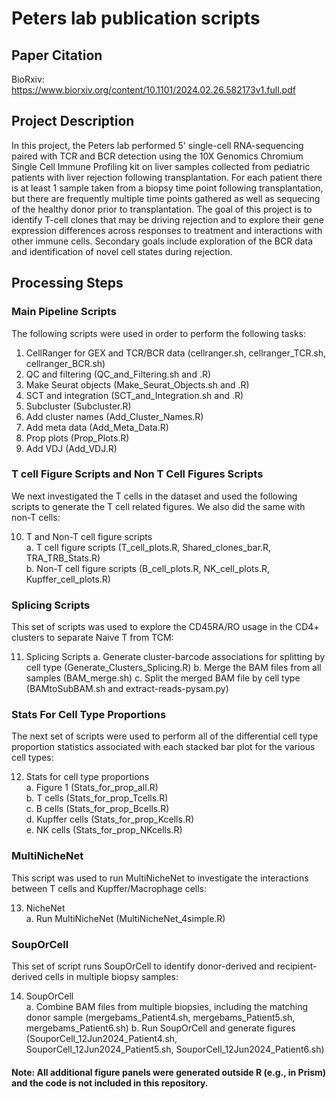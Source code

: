 # Peters lab publication scripts

## Paper Citation
BioRxiv: https://www.biorxiv.org/content/10.1101/2024.02.26.582173v1.full.pdf

## Project Description
In this project, the Peters lab performed 5' single-cell RNA-sequencing paired with TCR and BCR detection using the 10X Genomics Chromium Single Cell Immune Profiling kit on liver samples collected from pediatric patients with liver rejection following transplantation. For each patient there is at least 1 sample taken from a biopsy time point following transplantation, but there are frequently multiple time points gathered as well as sequecing of the healthy donor prior to transplantation. The goal of this project is to identify T-cell clones that may be driving rejection and to explore their gene expression differences across responses to treatment and interactions with other immune cells. Secondary goals include exploration of the BCR data and identification of novel cell states during rejection.

## Processing Steps
### Main Pipeline Scripts
The following scripts were used in order to perform the following tasks:  
1. CellRanger for GEX and TCR/BCR data (cellranger.sh, cellranger_TCR.sh, cellranger_BCR.sh)
2. QC and filtering (QC_and_Filtering.sh and .R)
3. Make Seurat objects (Make_Seurat_Objects.sh and .R)
4. SCT and integration (SCT_and_Integration.sh and .R)
5. Subcluster (Subcluster.R)
6. Add cluster names (Add_Cluster_Names.R)
7. Add meta data (Add_Meta_Data.R)
8. Prop plots (Prop_Plots.R)
9. Add VDJ (Add_VDJ.R)

### T cell Figure Scripts and Non T Cell Figures Scripts
We next investigated the T cells in the dataset and used the following scripts to generate the T cell related figures. We also did the same with non-T cells:  

10. T and Non-T cell figure scripts  
      a. T cell figure scripts (T_cell_plots.R, Shared_clones_bar.R, TRA_TRB_Stats.R)  
      b. Non-T cell figure scripts (B_cell_plots.R, NK_cell_plots.R, Kupffer_cell_plots.R)

### Splicing Scripts
This set of scripts was used to explore the CD45RA/RO usage in the CD4+ clusters to separate Naive T from TCM:

11. Splicing Scripts
      a. Generate cluster-barcode associations for splitting by cell type (Generate_Clusters_Splicing.R)
      b. Merge the BAM files from all samples (BAM_merge.sh)
      c. Split the merged BAM file by cell type (BAMtoSubBAM.sh and extract-reads-pysam.py)

### Stats For Cell Type Proportions
The next set of scripts were used to perform all of the differential cell type proportion statistics associated with each stacked bar plot for the various cell types:  

12. Stats for cell type proportions  
      a. Figure 1 (Stats_for_prop_all.R)  
      b. T cells (Stats_for_prop_Tcells.R)  
      c. B cells (Stats_for_prop_Bcells.R)  
      d. Kupffer cells (Stats_for_prop_Kcells.R)  
      e. NK cells (Stats_for_prop_NKcells.R)

### MultiNicheNet
This script was used to run MultiNicheNet to investigate the interactions between T cells and Kupffer/Macrophage cells:

13. NicheNet  
      a. Run MultiNicheNet (MultiNicheNet_4simple.R)  

### SoupOrCell
This set of script runs SoupOrCell to identify donor-derived and recipient-derived cells in multiple biopsy samples:

14. SoupOrCell  
      a. Combine BAM files from multiple biopsies, including the matching donor sample (mergebams_Patient4.sh, mergebams_Patient5.sh, mergebams_Patient6.sh)
      b. Run SoupOrCell and generate figures (SouporCell_12Jun2024_Patient4.sh, SouporCell_12Jun2024_Patient5.sh, SouporCell_12Jun2024_Patient6.sh)
      
#### Note: All additional figure panels were generated outside R (e.g., in Prism) and the code is not included in this repository.
